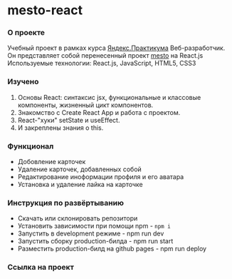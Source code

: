 # mesto-react

### О проекте
Учебный проект в рамках курса [Яндекс.Практикума](https://practicum.yandex.ru/web/) Веб-разработчик.
Он представляет собой перенесенный проект [mesto](https://github.com/AmirAshizhev/mesto) на React.js
Используемые технологии: React.js, JavaScript, HTML5, CSS3

### Изучено
1) Основы React: синтаксис jsx, функциональные и классовые компоненты, жизненный цикт компонентов.
2) Знакомство с Create React App и работа с проектом.
3) React-"хуки" setState и useEffect.
4) И закреплены знания о this.

### Функционал
* Добовление карточек
* Удаление карточек, добавленных собой
* Редактирование иноформации профиля и его аватара
* Установка и удаление лайка на карточке 

### Инструкция по развёртыванию
- Скачать или склонировать репозитори
- Установить зависимости при помощи npm - `npm i`
- Запустить в development режиме - npm run dev
- Запустить сборку production-билда - npm run start
- Разместить production-билд на github pages - npm run deploy

### Ссылка на проект

